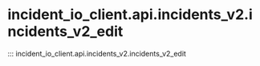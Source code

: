 # incident_io_client.api.incidents_v2.incidents_v2_edit

::: incident_io_client.api.incidents_v2.incidents_v2_edit
